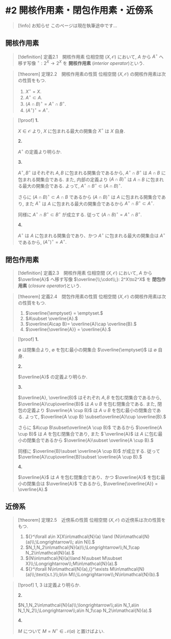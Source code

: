 # #2 開核作用素・閉包作用素・近傍系

> [!info] お知らせ
> このページは現在執筆途中です...

## 開核作用素

> [!definition] 定義2.1&emsp;開核作用素
> 位相空間 $(X,\mathcal{O})$ において, $A$ から $A^\circ$ へ移す写像 ${}^\circ: 2^X\to2^X$ を **開核作用素** (*interior operator*)という.

> [!theorem] 定理2.2&emsp;開核作用素の性質
> 位相空間 $(X,\mathcal{O})$ の開核作用素は次の性質をもつ.
>
> 1. $X^\circ = X.$
> 1. $A^\circ \subset A.$
> 1. $(A\cap B)^\circ = A^\circ\cap B^\circ.$
> 1. $(A^\circ)^\circ = A^\circ.$

> [!proof]
> **1.**
>
> $X\in\mathcal{O}$ より, $X$ に包まれる最大の開集合 $X^\circ$ は $X$ 自身.
>
> **2.**
>
> $A^\circ$ の定義より明らか.
>
> **3.**
> 
> $A^\circ, B^\circ$ はそれぞれ $A, B$ に包まれる開集合であるから, $A^\circ \cap B^\circ$ は $A\cap B$ に包まれる開集合である.
> また, 内部の定義より $(A \cap B)^\circ$ は $A\cap B$ に包まれる最大の開集合である.
> よって, $A^\circ \cap B^\circ\subset(A \cap B)^\circ.$
>
> さらに $(A \cap B)^\circ\subset A\cap B$ であるから $(A \cap B)^\circ$ は $A$ に包まれる開集合であり,
> また $A^\circ$ は $A$ に包まれる最大の開集合であるから $A^\circ \cap B^\circ\subset A^\circ.$
> 
> 同様に $A^\circ \cap B^\circ\subset B^\circ$ が成立する. 従って $(A\cap B)^\circ = A^\circ\cap B^\circ.$
>
> **4.**
> 
> $A^\circ$ は $A$ に包まれる開集合であり、かつ $A^\circ$ に包まれる最大の開集合は $A^\circ$ であるから, $(A^\circ)^\circ = A^\circ.$

## 閉包作用素

> [!definition] 定義2.3&emsp;開核作用素
> 位相空間 $(X,\mathcal{O})$ において, $A$ から $\overline{A}$ へ移す写像 $\overline{\\;\cdot\\;}: 2^X\to2^X$ を **閉包作用素** (*closure operator*)という.

> [!theorem] 定義2.4&emsp;閉包作用素の性質
> 位相空間 $(X,\mathcal{O})$ の開核作用素は次の性質をもつ.
>
> 1. $\overline{\emptyset} = \emptyset.$
> 1. $A\subset \overline{A}.$
> 1. $\overline{A\cap B}= \overline{A}\cap \overline{B}.$
> 1. $\overline{\overline{A}} = \overline{A}.$

> [!proof]
> **1.**
>
> $\emptyset$ は閉集合より, $\emptyset$ を包む最小の開集合 $\overline{\emptyset}$ は $\emptyset$ 自身.
>
> **2.**
>
> $\overline{A}$ の定義より明らか.
>
> **3.**
> 
> $\overline{A}, \overline{B}$ はそれぞれ $A, B$ を包む閉集合であるから, $\overline{A}\cup\overline{B}$ は $A\cup B$ を包む閉集合である.
> また, 閉包の定義より $\overline{A \cup B}$ は $A\cup B$ を包む最小の閉集合である.
> よって, $\overline{A \cup B} \subset\overline{A}\cup \overline{B}.$
>
> さらに $A\cup B\subset\overline{A \cup B}$ であるから $\overline{A \cup B}$ は $A$ を包む閉集合であり,
> また $`\overline{A}$ は $A$ に包む最小の閉集合であるから $\overline{A}\subset \overline{A \cup B}.$
> 
> 同様に $\overline{B}\subset \overline{A \cup B}$ が成立する. 従って $\overline{A}\cup\overline{B}\subset \overline{A \cup B}.$
>
> **4.**
> 
> $\overline{A}$ は $A$ を包む閉集合であり、かつ $\overline{A}$ を包む最小の閉集合は $\overline{A}$ であるから, $\overline{\overline{A}} = \overline{A}.$


## 近傍系

> [!theorem] 定理2.5&emsp;近傍系の性質
> 位相空間 $(X,\mathcal{O})$ の近傍系は次の性質をもつ.
>
> 1. ${}^\forall a\in X[X\in\mathcal{N}(a) \land (N\in\mathcal{N}(a)\\;\Longrightarrow\\; a\in N)].$
> 1. $N_1,N_2\in\mathcal{N}(a)\\;\Longrightarrow\\;N_1\cap N_2\in\mathcal{N}(a).$
> 1. $(N\in\mathcal{N}(a)\land N\subset M\subset X)\\;\Longrightarrow\\;M\in\mathcal{N}(a).$
> 1. ${}^\forall N\in\mathcal{N}(a),{}^\exists M\in\mathcal{N}(a)\\;\text{s.t.}\\;b\in M\\;\Longrightarrow\\;N\in\mathcal{N}(b).$

> [!proof]
> 1, 3 は定義より明らか.
>
> **2.**
> 
> $N_1,N_2\in\mathcal{N}(a)\\;\longrightarrow\\;a\in N_1,a\in N_1,N_2\\;\Longrightarrow\\;a\in N_1\cap N_2\in\mathcal{N}(a).$
> 
> **4.**
> 
> $M$ について $M=N^\circ\in\mathcal{N}(a)$ と置けばよい.